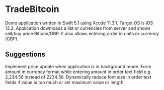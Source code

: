 # TradeBitcoin

Demo application written in Swift 5.1 using Xcode 11.3.1. Target OS is iOS 13.2.
Application downloads a list or currencies from server and shows sell/buy price Bitcoin/GBP.
It also allows entering order in units or currency (GBP).

## Suggestions

Implement price update when application is in background mode.
Form amount in currency format while entering amount in order text field e.g. 2,234.56 instead of 2234.56. 
Dynamically reduce font size in order text fields if value is too much or set maximum value or length.
